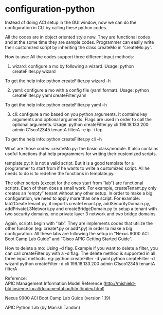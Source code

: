 configuration-python
====================

Instead of doing ACI setup in the GUI window, now we can do the configuration in CLI by calling these python codes.

All the codes are in object oriented style now.
They are functional codes and at the some time they are sample codes. Programmer can easily write their customized script by inheriting the class createMo in “createMo.py”.  


How to use:
All the codes support three different input methods:
1.	wizard: configure a mo by following a wizard. Usage: 
python createFilter.py wizard
	
To get the help info: python createFilter.py wizard –h

2.	yaml: configure a mo with a config file (yaml format). Usage:
python createFilter.py yaml createFilter.yaml

To get the help info: python createFilter.py yaml –h

3.	cli: configure a mo based on you python arguments.  It contains key arguments and optional arguments. Flags are used in order to call the optional arguments. Usage:
python createFilter.py cli 198.18.133.200 admin C1sco12345 tenantA filterA –e ip –i tcp 

To get the help info: python createFilter.py cli –h


What are those codes:
createMo.py: the basic class/module. It also contains useful functions that help programmers for writing their customized scripts.

template.py: it is not a valid script. But it is a good template for a programmer to start from if he wants to write a customized script. All he needs to do is to redefine the functions in template.py. 

The other scripts (except for the ones start from “lab”) are functional scripts. Each of them does a small work. For example, createTenant.py only creates an “empty” tenant without any other setup. In order to make a big configuration, we need to apply more than one script. For example: lab2CreateTenant.py, it imports createTenant.py, addSecurityDomain.py, addPrivateL3Network.py  and createBridgeDomain.py to setup a tenant with two security domains, one private layer 3 network and two bridge domains.

Again, scripts begin with “lab”: They are implements codes that utilize the other function (eg: create*.py or add*.py) in order to make a big configuration. All these labs are following the setup in “Nexus 9000 ACI Boot Camp Lab Guide” and “Cisco APIC Getting Started Guide”.

How to delete a mo:
Using -d flag. Example if you want to delete a filter, you can call createFilter.py with a -d flag. The delete method is supported in all three input methods.
eg:
python createFilter -d yaml
python createFilter -d wizard
python createFilter -d cli 198.18.133.200 admin C1sco12345 tenantA filterA


Reference:  
APIC Management Information Model Reference (http://mishield-bld.insieme.local/documentation/html/index.html)

Nexus 9000 ACI Boot Camp Lab Guide (version 1.19)

APIC Python Lab (by Manish Tandon)
